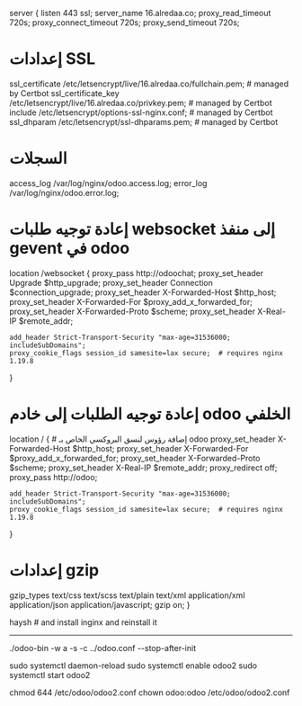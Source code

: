 server {
  listen 443 ssl;
  server_name 16.alredaa.co;
  proxy_read_timeout 720s;
  proxy_connect_timeout 720s;
  proxy_send_timeout 720s;

  # إعدادات SSL
  ssl_certificate /etc/letsencrypt/live/16.alredaa.co/fullchain.pem; # managed by Certbot
  ssl_certificate_key /etc/letsencrypt/live/16.alredaa.co/privkey.pem; # managed by Certbot
  include /etc/letsencrypt/options-ssl-nginx.conf; # managed by Certbot
  ssl_dhparam /etc/letsencrypt/ssl-dhparams.pem; # managed by Certbot

  # السجلات
  access_log /var/log/nginx/odoo.access.log;
  error_log /var/log/nginx/odoo.error.log;

  # إعادة توجيه طلبات websocket إلى منفذ gevent في odoo
  location /websocket {
    proxy_pass http://odoochat;
    proxy_set_header Upgrade $http_upgrade;
    proxy_set_header Connection $connection_upgrade;
    proxy_set_header X-Forwarded-Host $http_host;
    proxy_set_header X-Forwarded-For $proxy_add_x_forwarded_for;
    proxy_set_header X-Forwarded-Proto $scheme;
    proxy_set_header X-Real-IP $remote_addr;

    add_header Strict-Transport-Security "max-age=31536000; includeSubDomains";
    proxy_cookie_flags session_id samesite=lax secure;  # requires nginx 1.19.8
  }

  # إعادة توجيه الطلبات إلى خادم odoo الخلفي
  location / {
    # إضافة رؤوس لنسق البروكسي الخاص بـ odoo
    proxy_set_header X-Forwarded-Host $http_host;
    proxy_set_header X-Forwarded-For $proxy_add_x_forwarded_for;
    proxy_set_header X-Forwarded-Proto $scheme;
    proxy_set_header X-Real-IP $remote_addr;
    proxy_redirect off;
    proxy_pass http://odoo;

    add_header Strict-Transport-Security "max-age=31536000; includeSubDomains";
    proxy_cookie_flags session_id samesite=lax secure;  # requires nginx 1.19.8
  }

  # إعدادات gzip
  gzip_types text/css text/scss text/plain text/xml application/xml application/json application/javascript;
  gzip on;
}

haysh # and install inginx and reinstall it





-----------------------
./odoo-bin -w a -s -c ../odoo.conf --stop-after-init

sudo systemctl daemon-reload
sudo systemctl enable odoo2
sudo systemctl start odoo2


chmod 644 /etc/odoo/odoo2.conf
chown odoo:odoo /etc/odoo/odoo2.conf




